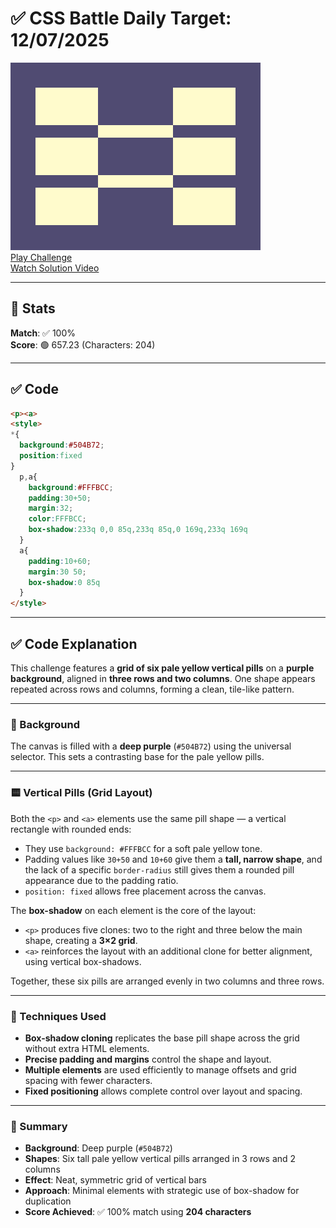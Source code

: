 # ✅ CSS Battle Daily Target: 12/07/2025

![Target](./images/12.png)  
[Play Challenge](https://cssbattle.dev/play/zGV15jqNGthtIZSLT0KV)  
[Watch Solution Video](https://youtube.com/shorts/CJ1wg8zW08w)

---

## 🔢 Stats

**Match**: ✅ 100%  
**Score**: 🟢 657.23 (Characters: 204)

---

## ✅ Code

```html
<p><a>
<style>
*{
  background:#504B72;
  position:fixed
}
  p,a{
    background:#FFFBCC;
    padding:30+50;
    margin:32;
    color:FFFBCC;
    box-shadow:233q 0,0 85q,233q 85q,0 169q,233q 169q
  }
  a{
    padding:10+60;
    margin:30 50;
    box-shadow:0 85q
  }
</style>
```

---

## ✅ Code Explanation

This challenge features a **grid of six pale yellow vertical pills** on a **purple background**, aligned in **three rows and two columns**. One shape appears repeated across rows and columns, forming a clean, tile-like pattern.

---

### 🎨 Background

The canvas is filled with a **deep purple** (`#504B72`) using the universal selector. This sets a contrasting base for the pale yellow pills.

---

### 🟨 Vertical Pills (Grid Layout)

Both the `<p>` and `<a>` elements use the same pill shape — a vertical rectangle with rounded ends:

* They use `background: #FFFBCC` for a soft pale yellow tone.
* Padding values like `30+50` and `10+60` give them a **tall, narrow shape**, and the lack of a specific `border-radius` still gives them a rounded pill appearance due to the padding ratio.
* `position: fixed` allows free placement across the canvas.

The **box-shadow** on each element is the core of the layout:

* `<p>` produces five clones: two to the right and three below the main shape, creating a **3×2 grid**.
* `<a>` reinforces the layout with an additional clone for better alignment, using vertical box-shadows.

Together, these six pills are arranged evenly in two columns and three rows.

---

### 🧠 Techniques Used

* **Box-shadow cloning** replicates the base pill shape across the grid without extra HTML elements.
* **Precise padding and margins** control the shape and layout.
* **Multiple elements** are used efficiently to manage offsets and grid spacing with fewer characters.
* **Fixed positioning** allows complete control over layout and spacing.

---

### 🏁 Summary

* **Background**: Deep purple (`#504B72`)
* **Shapes**: Six tall pale yellow vertical pills arranged in 3 rows and 2 columns
* **Effect**: Neat, symmetric grid of vertical bars
* **Approach**: Minimal elements with strategic use of box-shadow for duplication
* **Score Achieved**: ✅ 100% match using **204 characters**